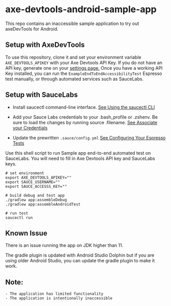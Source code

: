 # axe-devtools-android-sample-app

This repo contains an inaccessible sample application to try out axeDevTools for Android.

## Setup with AxeDevTools

To use this repository, clone it and set your environment variable `AXE_DEVTOOLS_APIKEY` with your Axe Devtools API Key. If you do not have an API key, generate one on your [settings page.](https://axe.deque.com/settings)  Once you have a working API Key installed, you can run the `ExampleEndToEndAccessibilityTest` Espresso test manually, or through automated services such as SauceLabs. 

## Setup with SauceLabs

- Install saucectl command-line interface. [See Using the saucectl CLI](https://docs.saucelabs.com/dev/cli/saucectl/)

- Add your Sauce Labs credentials to your .bash_profile or .zshenv. Be sure to load the changes by running source .filename. [See Associate your Credentials](https://docs.saucelabs.com/dev/cli/saucectl/#associate-your-credentials)

- Update the prewritten `.sauce/config.yml` [See Configuring Your Espresso Tests](https://docs.saucelabs.com/mobile-apps/automated-testing/espresso-xcuitest/espresso/)


Use this shell script to run Sample app end-to-end automated test on SauceLabs.  You will need to fill in Axe Devtools API key and SauceLabs keys.

```shell
# set environment
export AXE_DEVTOOLS_APIKEY=""
export SAUCE_USERNAME=""
export SAUCE_ACCESSS_KEY=""

# build debug and test app
./gradlew app:assembleDebug 
./gradlew app:assembleAndroidTest

# run test
saucectl run
```

## Known Issue

There is an issue running the app on JDK higher than 11.

The gradle plugin is updated with Android Studio Dolphin but if you are using older Android Studio, you can update the gradle plugin to make it work.

## Note:
```
- The application has limited functionality
- The application is intentionally inaccessible
```